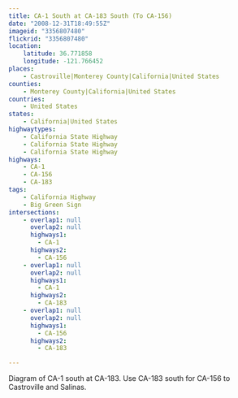 ```yaml
---
title: CA-1 South at CA-183 South (To CA-156)
date: "2008-12-31T18:49:55Z"
imageid: "3356807480"
flickrid: "3356807480"
location:
    latitude: 36.771858
    longitude: -121.766452
places:
    - Castroville|Monterey County|California|United States
counties:
    - Monterey County|California|United States
countries:
    - United States
states:
    - California|United States
highwaytypes:
    - California State Highway
    - California State Highway
    - California State Highway
highways:
    - CA-1
    - CA-156
    - CA-183
tags:
    - California Highway
    - Big Green Sign
intersections:
    - overlap1: null
      overlap2: null
      highways1:
        - CA-1
      highways2:
        - CA-156
    - overlap1: null
      overlap2: null
      highways1:
        - CA-1
      highways2:
        - CA-183
    - overlap1: null
      overlap2: null
      highways1:
        - CA-156
      highways2:
        - CA-183

---
```

Diagram of CA-1 south at CA-183. Use CA-183 south for CA-156 to Castroville and Salinas.